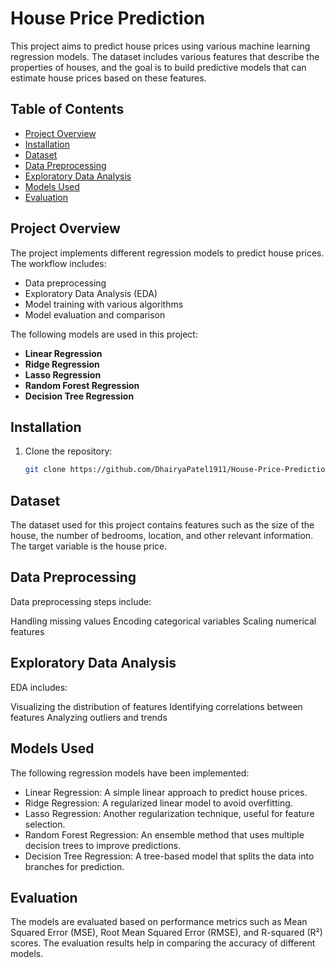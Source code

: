 # House Price Prediction

This project aims to predict house prices using various machine learning regression models. The dataset includes various features that describe the properties of houses, and the goal is to build predictive models that can estimate house prices based on these features.

## Table of Contents
- [Project Overview](#project-overview)
- [Installation](#installation)
- [Dataset](#dataset)
- [Data Preprocessing](#data-preprocessing)
- [Exploratory Data Analysis](#exploratory-data-analysis)
- [Models Used](#models-used)
- [Evaluation](#evaluation)

## Project Overview
The project implements different regression models to predict house prices. The workflow includes:
- Data preprocessing
- Exploratory Data Analysis (EDA)
- Model training with various algorithms
- Model evaluation and comparison

The following models are used in this project:
- **Linear Regression**
- **Ridge Regression**
- **Lasso Regression**
- **Random Forest Regression**
- **Decision Tree Regression**

## Installation
1. Clone the repository:
   ```bash
   git clone https://github.com/DhairyaPatel1911/House-Price-Prediction.git

## Dataset
The dataset used for this project contains features such as the size of the house, the number of bedrooms, location, and other relevant information. The target variable is the house price.

## Data Preprocessing
Data preprocessing steps include:

Handling missing values
Encoding categorical variables
Scaling numerical features

## Exploratory Data Analysis
EDA includes:

Visualizing the distribution of features
Identifying correlations between features
Analyzing outliers and trends

## Models Used
The following regression models have been implemented:

- Linear Regression: A simple linear approach to predict house prices.
- Ridge Regression: A regularized linear model to avoid overfitting.
- Lasso Regression: Another regularization technique, useful for feature selection.
- Random Forest Regression: An ensemble method that uses multiple decision trees to improve predictions.
- Decision Tree Regression: A tree-based model that splits the data into branches for prediction.

## Evaluation
The models are evaluated based on performance metrics such as Mean Squared Error (MSE), Root Mean Squared Error (RMSE), and R-squared (R²) scores. The evaluation results help in comparing the accuracy of different models.
